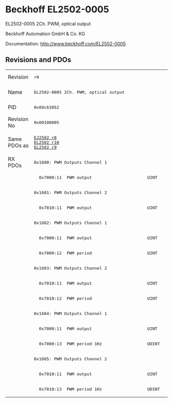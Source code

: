 # Beckhoff EL2502-0005

EL2502-0005 2Ch. PWM, optical output

Beckhoff Automation GmbH & Co. KG

Documentation: <a href="http://www.beckhoff.com/EL2502-0005">http://www.beckhoff.com/EL2502-0005</a>

## Revisions and PDOs
<table>
<tr >
<td class="first">Revision</td>
<td ><pre>r0</pre></td>
</tr>
<tr >
<td class="first">Name</td>
<td ><pre>EL2502-0005 2Ch. PWM, optical output</pre></td>
</tr>
<tr >
<td class="first">PID</td>
<td ><pre>0x09c63052</pre></td>
</tr>
<tr >
<td class="first">Revision No</td>
<td ><pre>0x00100005</pre></td>
</tr>
<tr >
<td class="first">Same PDOs as</td>
<td ><pre><a href="EJ2502">EJ2502 r8</a><br/><a href="EL2502">EL2502 r10</a><br/><a href="EL2502">EL2502 r9</a></pre></td>
</tr>
<tr class="rxpdo pdosection">
<td class="first" rowspan=16 valign=top>RX PDOs</td>
<td><pre>0x1600: PWM Outputs Channel 1</pre></td>
<td></td>
</tr>
<tr class="rxpdo">
<td class="first"><pre>  0x7000:11  PWM output                      UINT</pre></td>
</tr>
<tr class="rxpdo pdosection">
<td class="first"><pre>0x1601: PWM Outputs Channel 2</pre></td>
</tr>
<tr class="rxpdo">
<td class="first"><pre>  0x7010:11  PWM output                      UINT</pre></td>
</tr>
<tr class="rxpdo pdosection">
<td class="first"><pre>0x1602: PWM Outputs Channel 1</pre></td>
</tr>
<tr class="rxpdo">
<td class="first"><pre>  0x7000:11  PWM output                      UINT</pre></td>
</tr>
<tr class="rxpdo">
<td class="first"><pre>  0x7000:12  PWM period                      UINT</pre></td>
</tr>
<tr class="rxpdo pdosection">
<td class="first"><pre>0x1603: PWM Outputs Channel 2</pre></td>
</tr>
<tr class="rxpdo">
<td class="first"><pre>  0x7010:11  PWM output                      UINT</pre></td>
</tr>
<tr class="rxpdo">
<td class="first"><pre>  0x7010:12  PWM period                      UINT</pre></td>
</tr>
<tr class="rxpdo pdosection">
<td class="first"><pre>0x1604: PWM Outputs Channel 1</pre></td>
</tr>
<tr class="rxpdo">
<td class="first"><pre>  0x7000:11  PWM output                      UINT</pre></td>
</tr>
<tr class="rxpdo">
<td class="first"><pre>  0x7000:13  PWM period 1Hz                  UDINT</pre></td>
</tr>
<tr class="rxpdo pdosection">
<td class="first"><pre>0x1605: PWM Outputs Channel 2</pre></td>
</tr>
<tr class="rxpdo">
<td class="first"><pre>  0x7010:11  PWM output                      UINT</pre></td>
</tr>
<tr class="rxpdo">
<td class="first"><pre>  0x7010:13  PWM period 1Hz                  UDINT</pre></td>
</tr>
</table>
